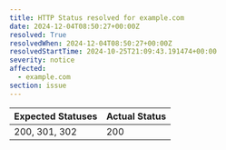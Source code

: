 ```yaml
---
title: HTTP Status resolved for example.com
date: 2024-12-04T08:50:27+00:00Z
resolved: True
resolvedWhen: 2024-12-04T08:50:27+00:00Z
resolvedStartTime: 2024-10-25T21:09:43.191474+00:00
severity: notice
affected:
  - example.com
section: issue
---
```


| Expected Statuses | Actual Status  |
|-------------------|----------------|
| 200, 301, 302 | 200 |
